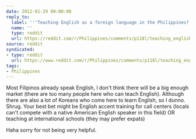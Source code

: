 ```yaml
---
date: 2012-01-29 00:00:00
reply_to:
  label: '''Teaching English as a foreign language in the Philippines?'' on /r/Philippines'
  name: ''
  type: reddit
  url: https://reddit.com/r/Philippines/comments/p118l/teaching_english_as_a_foreign_language_in_the/
source: reddit
syndicated:
- type: reddit
  url: https://www.reddit.com/r/Philippines/comments/p118l/teaching_english_as_a_foreign_language_in_the/c3ln41q/
tags:
- Philippines
---
```


Most Filipinos already speak English, I don't think there will be a big enough market (there are too many people here who can teach English). Although there are also a lot of Koreans who come here to learn English, so I dunno. Shrug. Your best bet might be English accent training for call centers (locals can't compete with a native American English speaker in this field) OR teaching at international schools (they may prefer expats)

Haha sorry for not being very helpful.